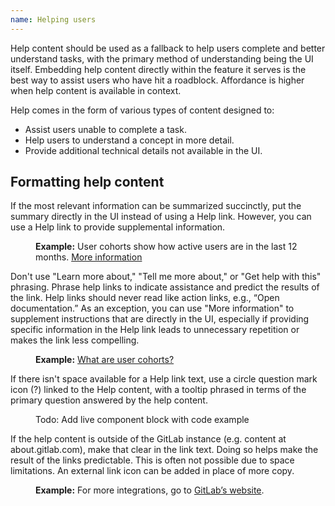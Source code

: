 ```yaml
---
name: Helping users
---
```


Help content should be used as a fallback to help users complete and better understand tasks, with the primary method of understanding being the UI itself. Embedding help content directly within the feature it serves is the best way to assist users who have hit a roadblock. Affordance is higher when help content is available in context.

Help comes in the form of various types of content designed to:

* Assist users unable to complete a task.
* Help users to understand a concept in more detail.
* Provide additional technical details not available in the UI.

## Formatting help content

<dl>

<dt class="p-b-5">

If the most relevant information can be summarized succinctly, put the summary directly in the UI instead of using a Help link. However, you can use a Help link to provide supplemental information.

</dt>

<dd class="p-t-5 p-b-5">

**Example:** User cohorts show how active users are in the last 12 months. [More information](#)

</dd>

<dt class="p-t-5 p-b-5">

Don't use "Learn more about," "Tell me more about," or "Get help with this" phrasing. Phrase help links to indicate assistance and predict the results of the link. Help links should never read like action links, e.g., “Open documentation.” As an exception, you can use "More information" to supplement instructions that are directly in the UI, especially if providing specific information in the Help link leads to unnecessary repetition or makes the link less compelling.

</dt>

<dd class="p-t-5 p-b-5">

**Example:** [What are user cohorts?](#)

</dd>

<dt class="p-t-5 p-b-5">

If there isn't space available for a Help link text, use a circle question mark icon (?) linked to the Help content, with a tooltip phrased in terms of the primary question answered by the help content.

</dt>

<dd class="p-t-5 p-b-5">

Todo: Add live component block with code example

</dd>

<dt class="p-t-5 p-b-5">

If the help content is outside of the GitLab instance (e.g. content at about.gitlab.com), make that clear in the link text. Doing so helps make the result of the links predictable. This is often not possible due to space limitations. An external link icon can be added in place of more copy.

</dt>

<dd class="p-t-5 p-b-5">

**Example:** For more integrations, go to [GitLab’s website](#).

</dd>

</dl>
